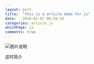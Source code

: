 ```yaml
---
layout: post
title:  "this is a article demo for js"
date:   2016-02-07 00:58:24
categories: article js
whichPage: js
comments: true
---
```


![图片说明][tupian1]

这时简介

[tupian1]: {{site.cloudSrc}}/img/illustration/imaginativeChildren.jpg



